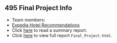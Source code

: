 ## 495 Final Project Info

* Team members: 
* [Expedia Hotel Recommendations](https://www.kaggle.com/c/expedia-hotel-recommendations)
* Click [here](write_up.pdf) to read a summary report.
* Click [here](https://github.com/Gedrago/FinalProject495/blob/master/Final_Project.Rmd) to view full report `Final_Project.html`.
